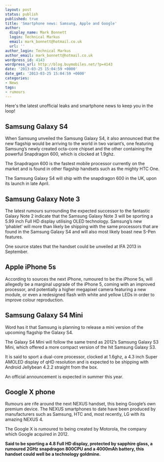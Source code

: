 ```yaml
---
layout: post
status: publish
published: true
title: 'Smartphone news: Samsung, Apple and Google'
author:
  display_name: Mark Bonnett
  login: Technical Markus
  email: mark_bonnett@hotmail.co.uk
  url: ''
author_login: Technical Markus
author_email: mark_bonnett@hotmail.co.uk
wordpress_id: 4143
wordpress_url: http://blog.buymobiles.net/?p=4143
date: '2013-03-25 15:04:59 +0000'
date_gmt: '2013-03-25 15:04:59 +0000'
categories:
- News
tags:
- rumours
---
```

<p><span class="postStandFirst">Here's the latest unofficial leaks and smartphone news to keep you in the loop!</span></p>
<h2>Samsung Galaxy S4</h2>
<p>When Samsung unveiled the Samsung Galaxy S4, it also announced that the new flagship would be arriving to the world in two variant&rsquo;s, one featuring Samsung&rsquo;s newly created octa-core chipset and the other containing the powerful Snapdragon 600, which is clocked at 1.9ghz.</p>
<p>The Snapdragon 600 is the fastest mobile processor currently on the market and is found in other flagship handsets such as the mighty HTC One.</p>
<p>The Samsung Galaxy S4 will ship with the snapdragon 600 in the UK, upon its launch in late April.</p>
<h2>Samsung Galaxy Note 3</h2>
<p>The latest rumours surrounding the expected successor to the fantastic Galaxy Note 2 indicate that the Samsung&nbsp;Galaxy Note 3 will be sporting a 5.99 inch Full HD display utilising OLED technology. Samsung&rsquo;s new &lsquo;phablet&rsquo; will more than likely be shipping with the same processors that are found in the Samsung Galaxy S4 and will also most likely boast new S-Pen features.</p>
<p>One source states that the handset could be unveiled at IFA 2013 in September.</p>
<h2>Apple iPhone 5s</h2>
<p>According to sources the next iPhone, rumoured to be the iPhone 5s, will allegedly be a marginal upgrade of the iPhone 5, coming with an improved processor, and potentially a higher megapixel camera featuring a new module, or even a redesigned flash with white and yellow LEDs in order to improve colour reproduction.</p>
<h2>Samsung Galaxy S4 Mini</h2>
<p>Word has it that Samsung is planning to release a mini version of the upcoming flagship the Galaxy S4.</p>
<p>The Galaxy S4 Mini will follow the same trend as 2012&rsquo;s Samsung Galaxy S3 Mini, which offered a more compact version of the hit Samsung Galaxy S3.</p>
<p>It is said to sport a dual-core processor, clocked at 1.6ghz, a 4.3 inch Super AMOLED display of qHD resolution and is expected to be shipping with Android Jellybean 4.2.2 straight from the box.</p>
<p>An official announcement is expected in summer this year.</p>
<h2>Google X phone</h2>
<p>Rumours are rife around the next NEXUS handset, this being Google&rsquo;s own premium device. The NEXUS smartphones to date have been produced by manufacturers such as Samsung, HTC and, most recently, LG with its amazing NEXUS 4.</p>
<p>The Google X is rumoured to being created by Motorola, the company which Google acquired in 2012.</p>
<p><strong>Said to be sporting a 4.8 Full HD display, protected by sapphire glass, a rumoured 2GHz snapdragon 800CPU and a 4000mAh battery, this handset could well be a technology goldmine.</strong></p>
